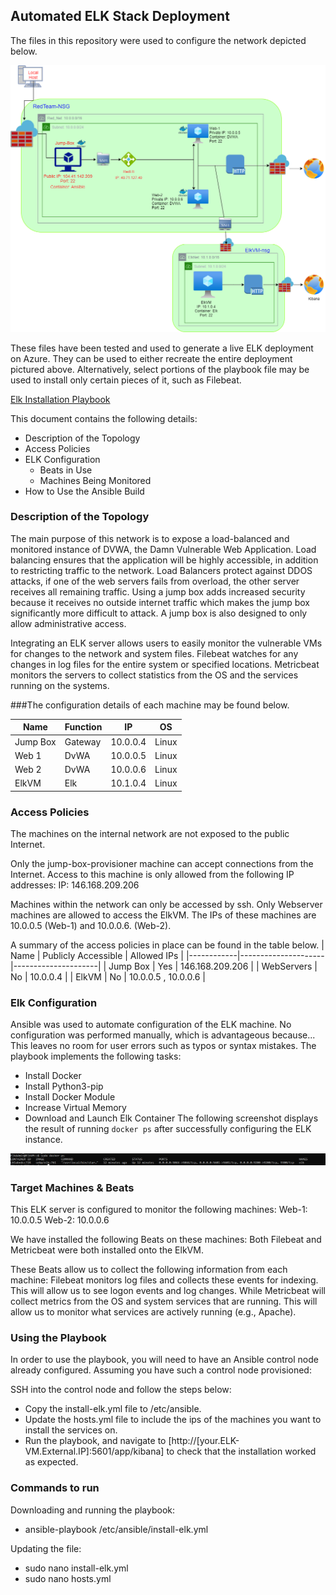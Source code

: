 ## Automated ELK Stack Deployment

The files in this repository were used to configure the network depicted below.

![alt text](https://github.com/JoshVangor/CyberSecurityProject/blob/main/Diagrams/JoshVangorElkProject.png)

These files have been tested and used to generate a live ELK deployment on Azure. They can be used to either recreate the entire deployment pictured above. Alternatively, select portions of the playbook file may be used to install only certain pieces of it, such as Filebeat.

[Elk Installation Playbook](https://github.com/JoshVangor/CyberSecurityProject/blob/main/Ansible/install-elk.yml)

This document contains the following details:
- Description of the Topology
- Access Policies
- ELK Configuration
  - Beats in Use
  - Machines Being Monitored
- How to Use the Ansible Build


### Description of the Topology

The main purpose of this network is to expose a load-balanced and monitored instance of DVWA, the Damn Vulnerable Web Application.
Load balancing ensures that the application will be highly accessible, in addition to restricting traffic to the network.
Load Balancers protect against DDOS attacks, if one of the web servers fails from overload, the other server receives all remaining traffic. Using a jump box adds increased security because it receives no outside internet traffic which makes the jump box significantly more difficult to attack. A jump box is also designed to only allow administrative access.

Integrating an ELK server allows users to easily monitor the vulnerable VMs for changes to the network and system files.
Filebeat watches for any changes in log files for the entire system or specified locations.
Metricbeat monitors the servers to collect statistics from the OS and the services running on the systems.

###The configuration details of each machine may be found below.

| Name     | Function  | IP       | OS    |
|----------|-----------|----------|-------|
| Jump Box | Gateway   | 10.0.0.4 | Linux |
| Web 1    | DvWA | 10.0.0.5 | Linux |
| Web 2    | DvWA | 10.0.0.6 | Linux |
| ElkVM    | Elk    | 10.1.0.4 | Linux |

### Access Policies

The machines on the internal network are not exposed to the public Internet. 

Only the jump-box-provisioner machine can accept connections from the Internet. Access to this machine is only allowed from the following IP addresses:
IP: 146.168.209.206

Machines within the network can only be accessed by ssh.
Only Webserver machines are allowed to access the ElkVM. The IPs of these machines are 10.0.0.5 (Web-1) and 10.0.0.6. (Web-2).

A summary of the access policies in place can be found in the table below.
| Name       | Publicly Accessible | Allowed IPs         |
|------------|---------------------|---------------------|
| Jump Box   | Yes                 | 146.168.209.206     |
| WebServers | No                  | 10.0.0.4            |
| ElkVM      | No                  | 10.0.0.5 , 10.0.0.6 |

### Elk Configuration

Ansible was used to automate configuration of the ELK machine. No configuration was performed manually, which is advantageous because...
This leaves no room for user errors such as typos or syntax mistakes.
The playbook implements the following tasks:
- Install Docker
- Install Python3-pip
- Install Docker Module
- Increase Virtual Memory
- Download and Launch Elk Container
The following screenshot displays the result of running `docker ps` after successfully configuring the ELK instance.

![alt text](https://github.com/JoshVangor/CyberSecurityProject/blob/main/Ansible/elkcontainerscreenshot.png)

### Target Machines & Beats
This ELK server is configured to monitor the following machines:
Web-1: 10.0.0.5
Web-2: 10.0.0.6

We have installed the following Beats on these machines:
Both Filebeat and Metricbeat were both installed onto the ElkVM.

These Beats allow us to collect the following information from each machine:
Filebeat monitors log files and collects these events for indexing. This will allow us to see logon events and log changes. While Metricbeat will collect metrics from the OS and system services that are running. This will allow us to monitor what services are actively running (e.g., Apache).

### Using the Playbook
In order to use the playbook, you will need to have an Ansible control node already configured. Assuming you have such a control node provisioned: 

SSH into the control node and follow the steps below:
- Copy the install-elk.yml file to /etc/ansible.
- Update the hosts.yml file to include the ips of the machines you want to install the services on.
- Run the playbook, and navigate to [http://[your.ELK-VM.External.IP]:5601/app/kibana] to check that the installation worked as expected.

### Commands to run
Downloading and running the playbook:
- ansible-playbook /etc/ansible/install-elk.yml

Updating the file:
- sudo nano install-elk.yml
- sudo nano hosts.yml
